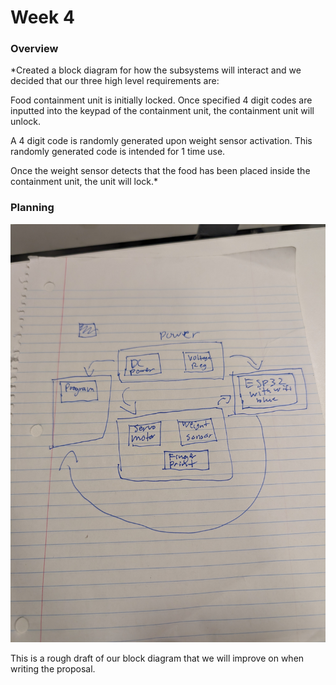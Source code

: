 # Week 4

### Overview
*Created a block diagram for how the subsystems will interact and we decided that our three high level requirements are:

Food containment unit is initially locked. Once specified 4 digit codes are inputted into the keypad of the containment unit, the containment unit will unlock.

A 4 digit code is randomly generated upon weight sensor activation. This randomly generated code is intended for 1 time use.

Once the weight sensor detects that the food has been placed inside the containment unit, the unit will lock.*

### Planning

![Week 4 Block Diagram Rough Draft](week4_rough_draft_block.png)

This is a rough draft of our block diagram that we will improve on when writing the proposal.
